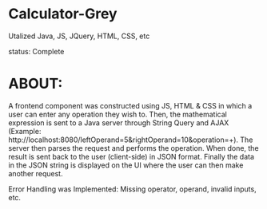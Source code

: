 # Calculator-Grey

Utalized Java, JS, JQuery, HTML, CSS, etc

status: Complete

# ABOUT:

A frontend component was constructed using JS, HTML & CSS in which a user can enter any operation they wish to. Then, the mathematical expression is sent to a Java server through String Query and AJAX (Example: http://localhost:8080/leftOperand=5&rightOperand=10&operation=+). The server then parses the request and performs the operation. When done, the result is sent back to the user (client-side) in JSON format. Finally the data in the JSON string is displayed on the UI where the user can then make another request.

Error Handling was Implemented: Missing operator, operand, invalid inputs, etc.
